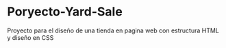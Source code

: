 # Poryecto-Yard-Sale
Proyecto para el diseño de una tienda en pagina web con estructura HTML y diseño en CSS
